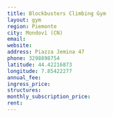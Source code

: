 ```yaml
---
title: Blockbusters Climbing Gym
layout: gym
region: Piemonte
city: Mondovì (CN)
email: 
website: 
address: Piazza Jemina 47
phone: 3298898754
latitude: 44.42216873
longitude: 7.85422277
annual_fee: 
ingress_price: 
structures: 
monthly_subscription_price: 
rent: 
---
```


